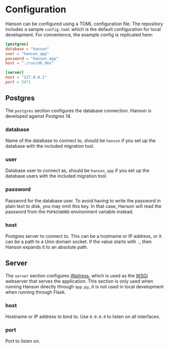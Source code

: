 # Configuration

Hanson can be configured using a <abbr>TOML</abbr> configuration file. The
repository includes a sample `config.toml` which is the default configuration
for local development. For convenience, the example config is replicated here:

```toml
[postgres]
database = "hanson"
user = "hanson_app"
password = "hanson_app"
host = "./run/db_dev"

[server]
host = "127.0.0.1"
port = 5471
```

## Postgres

The `postgres` section configures the database connection. Hanson is developed
against Postgres 14.

### database

Name of the database to connect to, should be `hanson` if you set up the
database with the included migration tool.

### user

Database user to connect as, should be `hanson_app` if you set up the database
users with the included migration tool.

### password

Password for the database user. To avoid having to write the password in plain
text to disk, you may omit this key. In that case, Hanson will read the password
from the `PGPASSWORD` environment variable instead.

### host

Postgres server to connect to. This can be a hostname or <abbr>IP</abbr> address,
or it can be a path to a Unix domain socket. If the value starts with `.`, then
Hanson expands it to an absolute path.


## Server

The `server` section configures [Waitress][waitress], which is used as the
[<abbr>WSGI</abbr>][pep3333] webserver that serves the application. This section
is only used when running Hanson directly through `app.py`, it is not used in
local development when running through Flask.

### host

Hostname or <abbr>IP</abbr> address to bind to. Use `0.0.0.0` to listen on all
interfaces.

### port

Port to listen on.

[pep3333]:  https://peps.python.org/pep-3333/
[waitress]: https://docs.pylonsproject.org/projects/waitress/en/stable/index.html
